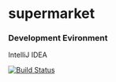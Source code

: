 # supermarket
### Development Evironment
IntelliJ IDEA

[![Build Status](https://travis-ci.org/bjtuln/supermarket.svg?branch=master)](https://travis-ci.org/bjtuln/supermarket)
